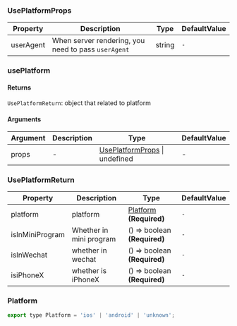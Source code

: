 ### UsePlatformProps

|Property|Description|Type|DefaultValue|
|---|---|---|---|
|userAgent|When server rendering, you need to pass `userAgent`|string |`-`|

### usePlatform

#### Returns
`UsePlatformReturn`: object that related to platform

#### Arguments
|Argument|Description|Type|DefaultValue|
|---|---|---|---|
|props|-|[UsePlatformProps](#useplatformprops) \| undefined |-|

### UsePlatformReturn

|Property|Description|Type|DefaultValue|
|---|---|---|---|
|platform|platform|[Platform](#platform)  **(Required)**|`-`|
|isInMiniProgram|Whether in mini program|() => boolean  **(Required)**|`-`|
|isInWechat|whether in wechat|() => boolean  **(Required)**|`-`|
|isiPhoneX|whether is iPhoneX|() => boolean  **(Required)**|`-`|

### Platform

```js
export type Platform = 'ios' | 'android' | 'unknown';
```